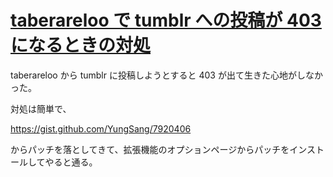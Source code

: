 # [taberareloo で tumblr への投稿が 403 になるときの対処](/2013/12/12/contribute-taberareloo-tumblr-403.html)

taberareloo から tumblr に投稿しようとすると 403 が出て生きた心地がしなかった。

対処は簡単で、

https://gist.github.com/YungSang/7920406

からパッチを落としてきて、拡張機能のオプションページからパッチをインストールしてやると通る。
